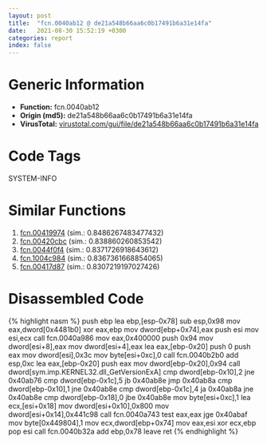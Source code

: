 ```yaml
---
layout: post
title:  "fcn.0040ab12 @ de21a548b66aa6c0b17491b6a31e14fa"
date:   2021-08-30 15:52:19 +0300
categories: report
index: false
---
```


# Generic Information
- **Function:** fcn.0040ab12
- **Origin (md5):** de21a548b66aa6c0b17491b6a31e14fa
- **VirusTotal:** [virustotal.com/gui/file/de21a548b66aa6c0b17491b6a31e14fa][virustotal_ref]

# Code Tags
<span class="tag" id="SYSTEM-INFO">SYSTEM-INFO</span>


# Similar Functions

1. [fcn.00419974][similar_1_ref] (sim.: 0.8486267483477432)
2. [fcn.00420cbc][similar_2_ref] (sim.: 0.838860260853542)
3. [fcn.0044f0f4][similar_3_ref] (sim.: 0.8371726918643612)
4. [fcn.1004c984][similar_4_ref] (sim.: 0.8367361668854065)
5. [fcn.00417d87][similar_5_ref] (sim.: 0.8307219197027426)


# Disassembled Code

{% highlight nasm %}
push ebp
lea ebp,[esp-0x78]
sub esp,0x98
mov eax,dword[0x4481b0]
xor eax,ebp
mov dword[ebp+0x74],eax
push esi
mov esi,ecx
call fcn.0040a986
mov eax,0x400000
push 0x94
mov dword[esi+8],eax
mov dword[esi+4],eax
lea eax,[ebp-0x20]
push 0
push eax
mov dword[esi],0x3c
mov byte[esi+0xc],0
call fcn.0040b2b0
add esp,0xc
lea eax,[ebp-0x20]
push eax
mov dword[ebp-0x20],0x94
call dword[sym.imp.KERNEL32.dll_GetVersionExA]
cmp dword[ebp-0x10],2
jne 0x40ab76
cmp dword[ebp-0x1c],5
jb 0x40ab8e
jmp 0x40ab8a
cmp dword[ebp-0x10],1
jne 0x40ab8e
cmp dword[ebp-0x1c],4
ja 0x40ab8a
jne 0x40ab8e
cmp dword[ebp-0x18],0
jbe 0x40ab8e
mov byte[esi+0xc],1
lea ecx,[esi+0x18]
mov dword[esi+0x10],0x800
mov dword[esi+0x14],0x441c98
call fcn.0040a743
test eax,eax
jge 0x40abaf
mov byte[0x449804],1
mov ecx,dword[ebp+0x74]
mov eax,esi
xor ecx,ebp
pop esi
call fcn.0040b32a
add ebp,0x78
leave 
ret 
{% endhighlight %}


[similar_1_ref]: /report/fcn.00419974@0aa2d73a5300dff2412388945614b507
[similar_2_ref]: /report/fcn.00420cbc@2eb7544c38a76e8aaeea362abfc44c72
[similar_3_ref]: /report/fcn.0044f0f4@7b00dd8f2abf54a73bfb09681334ff78
[similar_4_ref]: /report/fcn.1004c984@481b545f5c18f2fce1caac67ddc419e8
[similar_5_ref]: /report/fcn.00417d87@59aef7c08025d70f84c85db2092fc99e
[virustotal_ref]: https://www.virustotal.com/gui/file/de21a548b66aa6c0b17491b6a31e14fa